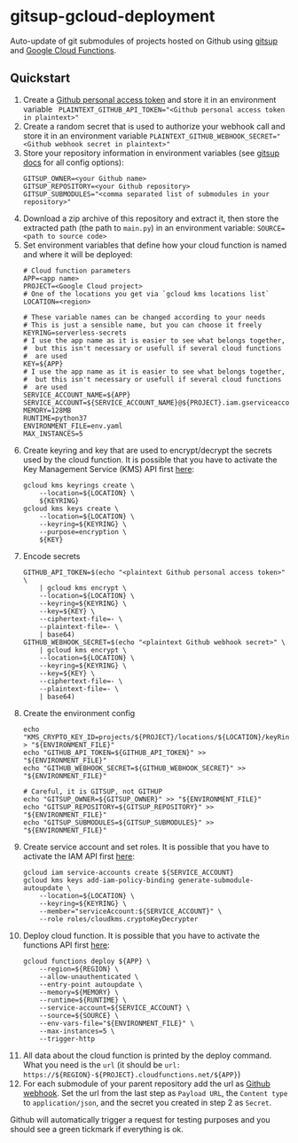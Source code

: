 # gitsup-gcloud-deployment

Auto-update of git submodules of projects hosted on Github using [gitsup](
https://github.com/tgamauf/gitsup) and [Google Cloud Functions](
https://cloud.google.com/functions/docs/).

## Quickstart
1. Create a [Github personal access token](https://github.blog/2013-05-16-personal-api-tokens/) 
and store it in an environment variable ` PLAINTEXT_GITHUB_API_TOKEN="<Github personal access token in plaintext>"`
2. Create a random secret that is used to authorize your webhook call and store it in an environment 
variable `PLAINTEXT_GITHUB_WEBHOOK_SECRET="<Github webhook secret in plaintext>"`
3. Store your repository information in environment variables (see [gitsup docs](
https://github.com/tgamauf/gitsup) for all config options):
    ```
    GITSUP_OWNER=<your Github name>
    GITSUP_REPOSITORY=<your Github repository>
    GITSUP_SUBMODULES="<comma separated list of submodules in your repository>"
    ```
4. Download a zip archive of this repository and extract it, then store the extracted path (the path 
to `main.py`) in an environment variable: `SOURCE=<path to source code>`
5. Set environment variables that define how your cloud function is named and where it will be
deployed:
    ```
    # Cloud function parameters
    APP=<app name>
    PROJECT=<Google Cloud project>
    # One of the locations you get via `gcloud kms locations list`
    LOCATION=<region>
    
    # These variable names can be changed according to your needs
    # This is just a sensible name, but you can choose it freely
    KEYRING=serverless-secrets
    # I use the app name as it is easier to see what belongs together,
    #  but this isn't necessary or usefull if several cloud functions
    #  are used
    KEY=${APP}
    # I use the app name as it is easier to see what belongs together,
    #  but this isn't necessary or usefull if several cloud functions
    #  are used
    SERVICE_ACCOUNT_NAME=${APP}
    SERVICE_ACCOUNT=${SERVICE_ACCOUNT_NAME}@${PROJECT}.iam.gserviceaccount.com
    MEMORY=128MB
    RUNTIME=python37
    ENVIRONMENT_FILE=env.yaml
    MAX_INSTANCES=5
    ```
2. Create keyring and key that are used to encrypt/decrypt the secrets used by the cloud 
function. It is possible that you have to activate the 
Key Management Service (KMS) API first [here](https://console.cloud.google.com/security/kms):
    ```
    gcloud kms keyrings create \
        --location=${LOCATION} \
        ${KEYRING}
    gcloud kms keys create \
        --location=${LOCATION} \
        --keyring=${KEYRING} \
        --purpose=encryption \
        ${KEY}
    ```
3. Encode secrets
    ```
    GITHUB_API_TOKEN=$(echo "<plaintext Github personal access token>" \
        | gcloud kms encrypt \
        --location=${LOCATION} \
        --keyring=${KEYRING} \
        --key=${KEY} \
        --ciphertext-file=- \
        --plaintext-file=- \
        | base64)
    GITHUB_WEBHOOK_SECRET=$(echo "<plaintext Github webhook secret>" \
        | gcloud kms encrypt \
        --location=${LOCATION} \
        --keyring=${KEYRING} \
        --key=${KEY} \
        --ciphertext-file=- \
        --plaintext-file=- \
        | base64)
    ```
5. Create the environment config
    ```
    echo "KMS_CRYPTO_KEY_ID=projects/${PROJECT}/locations/${LOCATION}/keyRings/${KEYRING}/cryptoKeys/${KEY}" > "${ENVIRONMENT_FILE}"
    echo "GITHUB_API_TOKEN=${GITHUB_API_TOKEN}" >> "${ENVIRONMENT_FILE}"
    echo "GITHUB_WEBHOOK_SECRET=${GITHUB_WEBHOOK_SECRET}" >> "${ENVIRONMENT_FILE}"
    
    # Careful, it is GITSUP, not GITHUP
    echo "GITSUP_OWNER=${GITSUP_OWNER}" >> "${ENVIRONMENT_FILE}"
    echo "GITSUP_REPOSITORY=${GITSUP_REPOSITORY}" >> "${ENVIRONMENT_FILE}"
    echo "GITSUP_SUBMODULES=${GITSUP_SUBMODULES}" >> "${ENVIRONMENT_FILE}"
    ```
6. Create service account and set roles. It is possible that you have to activate the IAM API 
first [here](https://console.cloud.google.com/iam-admin/iam):
    ```
    gcloud iam service-accounts create ${SERVICE_ACCOUNT}
    gcloud kms keys add-iam-policy-binding generate-submodule-autoupdate \
        --location=${LOCATION} \
        --keyring=${KEYRING} \
        --member="serviceAccount:${SERVICE_ACCOUNT}" \
        --role roles/cloudkms.cryptoKeyDecrypter
    ```
5. Deploy cloud function. It is possible that you have to activate the functions API first 
[here](https://console.cloud.google.com/functions):
    ```
    gcloud functions deploy ${APP} \
        --region=${REGION} \
        --allow-unauthenticated \
        --entry-point autoupdate \
        --memory=${MEMORY} \
        --runtime=${RUNTIME} \
        --service-account=${SERVICE_ACCOUNT} \
        --source=${SOURCE} \
        --env-vars-file="${ENVIRONMENT_FILE}" \
        --max-instances=5 \
        --trigger-http
    ```
6. All data about the cloud function is printed by the deploy command. What you need is the `url` 
(it should be `url: https://${REGION}-${PROJECT}.cloudfunctions.net/${APP}`)
6. For each submodule of your parent repository add the url as [Github webhook](
https://developer.github.com/webhooks/). Set the url from the last step as `Payload URL`, the 
`Content type` to `application/json`, and the secret you created in step 2 as `Secret`.

Github will automatically trigger a request for testing purposes and you should see a green tickmark 
if everything is ok.
